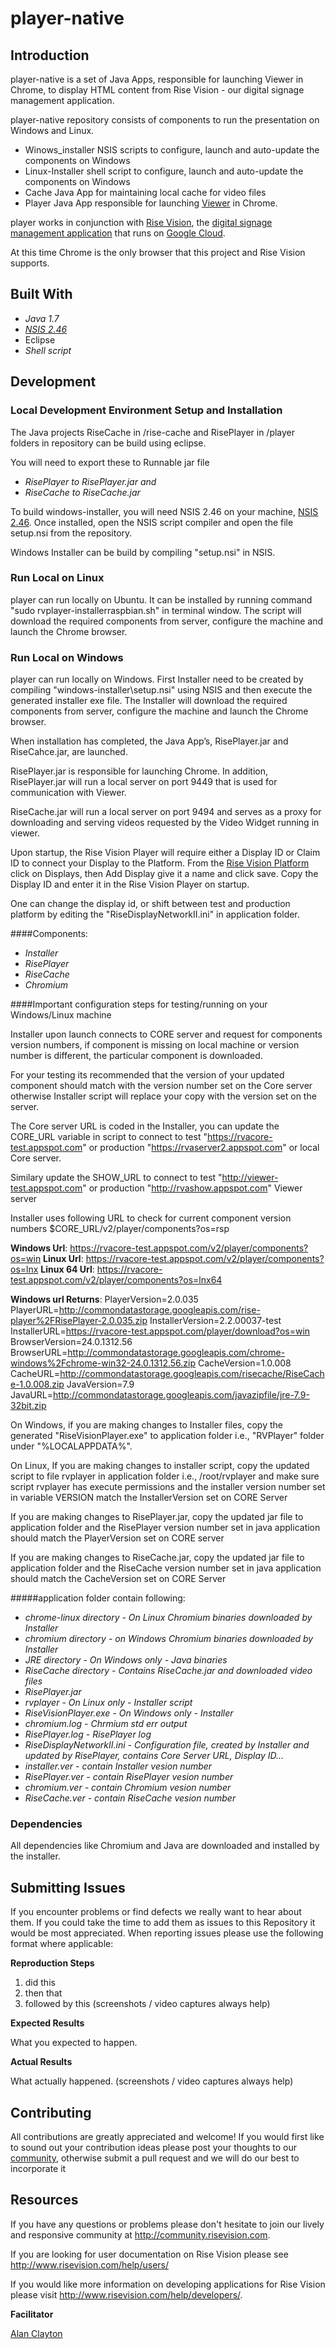 ﻿# player-native

## Introduction

player-native is a set of Java Apps, responsible for launching Viewer in Chrome, to display HTML content from Rise Vision - our digital signage management application.

player-native repository consists of components to run the presentation on Windows and Linux.

- Winows_installer NSIS scripts to configure, launch and auto-update the components on Windows 
- Linux-Installer shell script to configure, launch and auto-update the components on Windows
- Cache Java App for maintaining local cache for video files
- Player Java App responsible for launching [Viewer](https://github.com/Rise-Vision/viewer) in Chrome.

player works in conjunction with [Rise Vision](http://www.risevision.com), the [digital signage management application](http://rva.risevision.com/) that runs on [Google Cloud](https://cloud.google.com).

At this time Chrome is the only browser that this project and Rise Vision supports.

## Built With
- *Java 1.7*
- *[NSIS 2.46](http://nsis.sourceforge.net/Download.)*
- Eclipse
- *Shell script*

## Development 

### Local Development Environment Setup and Installation
The Java projects RiseCache in /rise-cache and RisePlayer in /player folders in repository can be build using eclipse.

You will need to export these to Runnable jar file

- *RisePlayer to RisePlayer.jar and*
- *RiseCache to RiseCache.jar*

To build windows-installer, you will need NSIS 2.46 on your machine, [NSIS 2.46](http://nsis.sourceforge.net/Download). Once installed, open the NSIS script compiler and open the file setup.nsi from the repository.

Windows Installer  can be build by compiling "setup.nsi" in NSIS. 

### Run Local on Linux
player can run locally on Ubuntu. It can be installed by running command "sudo rvplayer-installerraspbian.sh" in terminal window. The script will download the required components from server, configure the machine and launch the Chrome browser.

### Run Local on Windows
player can run locally on Windows. First Installer need to be created by compiling "windows-installer\setup.nsi" using NSIS and then execute the generated installer exe file. The Installer will download the required components from server, configure the machine and launch the Chrome browser.

When installation has completed, the Java App’s, RisePlayer.jar and RiseCahce.jar, are launched. 

RisePlayer.jar is responsible for launching Chrome. In addition, RisePlayer.jar will run a local server on port 9449 that is used for communication with Viewer.

RiseCache.jar will run a local server on port 9494 and serves as a proxy for downloading and serving videos requested by the Video Widget running in viewer.

Upon startup, the Rise Vision Player will require either a Display ID or Claim ID to connect your Display to the Platform. From the [Rise Vision Platform](http://rva.risevision.com) click on Displays, then Add Display give it a name and click save. Copy the Display ID and enter it in the Rise Vision Player on startup.

One can change the display id, or shift between test and production platform by editing the "RiseDisplayNetworkII.ini" in application folder.


####Components:

- *Installer*
- *RisePlayer*
- *RiseCache*
- *Chromium*

####Important configuration steps for testing/running on your Windows/Linux machine

Installer upon launch connects to CORE server and request for components version numbers, if component is missing on local machine or version number is different, the particular component is downloaded.

For your testing its recommended that the version of your updated component should match with the version number set on the Core server otherwise Installer script will replace your copy with the version set on the server.

The Core server URL is coded in the Installer, you can update the CORE_URL variable in script to connect to test "https://rvacore-test.appspot.com" or production "https://rvaserver2.appspot.com" or local Core server.

Similary update the SHOW_URL to connect to test "http://viewer-test.appspot.com" or production "http://rvashow.appspot.com" Viewer server

Installer uses following URL to check for current component version numbers $CORE_URL/v2/player/components?os=rsp

> 
**Windows Url**: 
https://rvacore-test.appspot.com/v2/player/components?os=win
**Linux Url**: 
https://rvacore-test.appspot.com/v2/player/components?os=lnx
**Linux 64 Url**: 
https://rvacore-test.appspot.com/v2/player/components?os=lnx64
> 
**Windows url Returns**:
PlayerVersion=2.0.035
PlayerURL=http://commondatastorage.googleapis.com/rise-player%2FRisePlayer-2.0.035.zip
InstallerVersion=2.2.00037-test
InstallerURL=https://rvacore-test.appspot.com/player/download?os=win
BrowserVersion=24.0.1312.56
BrowserURL=http://commondatastorage.googleapis.com/chrome-windows%2Fchrome-win32-24.0.1312.56.zip
CacheVersion=1.0.008
CacheURL=http://commondatastorage.googleapis.com/risecache/RiseCache-1.0.008.zip
JavaVersion=7.9
JavaURL=http://commondatastorage.googleapis.com/javazipfile/jre-7.9-32bit.zip

On Windows, if you are making changes to Installer files, copy the generated "RiseVisionPlayer.exe" to application folder i.e., "RVPlayer" folder under "%LOCALAPPDATA%".

On Linux, If you are making changes to installer script, copy the updated script to file rvplayer in application folder i.e., /root/rvplayer and make sure script rvplayer has execute permissions and the installer version number set in variable VERSION match the InstallerVersion set on CORE Server

If you are making changes to RisePlayer.jar, copy the updated jar file to application folder and the RisePlayer version number set in java application should match the PlayerVersion set on CORE server

If you are making changes to RiseCache.jar, copy the updated jar file to application folder and the RiseCache version number set in java application should match the CacheVersion set on CORE Server

#####application folder contain following:

- *chrome-linux directory - On Linux Chromium binaries downloaded by Installer*
- *chromium  directory - on Windows Chromium binaries downloaded by Installer*
- *JRE directory - On Windows only - Java binaries*
- *RiseCache directory - Contains RiseCache.jar and downloaded video files*
- *RisePlayer.jar*
- *rvplayer - On Linux only - Installer script*
- *RiseVisionPlayer.exe - On Windows only - Installer*
- *chromium.log - Chrmium std err output*
- *RisePlayer.log - RisePlayer log*
- *RiseDisplayNetworkII.ini - Configuration file, created by Installer and updated by RisePlayer, contains Core Server URL, Display ID...*
- *installer.ver - contain Installer vesion number*
- *RisePlayer.ver - contain RisePlayer vesion number*
- *chromium.ver - contain Chromium vesion number*
- *RiseCache.ver - contain RiseCache vesion number*

### Dependencies

All dependencies like Chromium and Java are downloaded and installed by the installer.

## Submitting Issues 
If you encounter problems or find defects we really want to hear about them. If you could take the time to add them as issues to this Repository it would be most appreciated. When reporting issues please use the following format where applicable:

**Reproduction Steps**

1. did this
2. then that
3. followed by this (screenshots / video captures always help)

**Expected Results**

What you expected to happen.

**Actual Results**

What actually happened. (screenshots / video captures always help)

## Contributing
All contributions are greatly appreciated and welcome! If you would first like to sound out your contribution ideas please post your thoughts to our [community](http://community.risevision.com), otherwise submit a pull request and we will do our best to incorporate it


## Resources
If you have any questions or problems please don't hesitate to join our lively and responsive community at http://community.risevision.com.

If you are looking for user documentation on Rise Vision please see http://www.risevision.com/help/users/

If you would like more information on developing applications for Rise Vision please visit http://www.risevision.com/help/developers/. 

**Facilitator**

[Alan Clayton](https://github.com/alanclayton "Alan Clayton")

